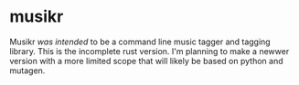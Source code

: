# musikr

Musikr *was intended* to be a command line music tagger and tagging library.
This is the incomplete rust version. I'm planning to make a newwer version
with a more limited scope that will likely be based on python and mutagen.

